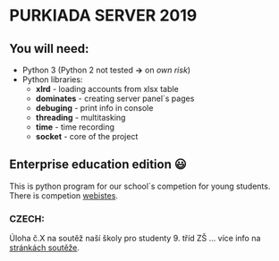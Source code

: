 # PURKIADA SERVER 2019

## **You will need**:
- Python 3 (Python 2 not tested **->** on _own risk_)
- Python libraries:
  - **xlrd**      - loading accounts from xlsx table
  - **dominates** - creating server panel´s pages
  - **debuging**  - print info in console
  - **threading** - multitasking
  - **time**      - time recording
  - **socket**    - core of the project

## Enterprise education edition :smiley:

This is python program for our school´s competion for young students. There is competion [webistes](http://purkiada.sspbrno.cz/).

### CZECH:
Úloha č.X na soutěž naší školy pro studenty 9. tříd ZŠ ... více info na [stránkách soutěže](http://purkiada.sspbrno.cz/).
